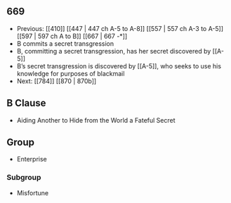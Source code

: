 ## 669
- Previous: [[410]] [[447 | 447 ch A-5 to A-8]] [[557 | 557 ch A-3 to A-5]] [[597 | 597 ch A to B]] [[667 | 667 -*]] 
- B commits a secret transgression
- B, committing a secret transgression, has her secret discovered by [[A-5]]
- B’s secret transgression is discovered by [[A-5]], who seeks to use his knowledge for purposes of blackmail
- Next: [[784]] [[870 | 870b]] 

## B Clause
- Aiding Another to Hide from the World a Fateful Secret

## Group
- Enterprise

### Subgroup
- Misfortune

